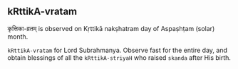 ## kRttikA-vratam

कृत्तिका-व्रतम् is observed on Kṛttikā nakṣhatram day of Aspaṣhṭam (solar) month.

`kRttikA-vratam` for Lord Subrahmanya. Observe fast for the entire day, and obtain blessings of all the `kRttikA-striyaH` who raised `skanda` after His birth.

